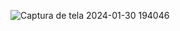 ![Captura de tela 2024-01-30 194046](https://github.com/DevRafaelTomaz/perfil_links_sociais/assets/134103640/a1cc8344-1640-4f2e-b3ac-e66e61d73fc9)
